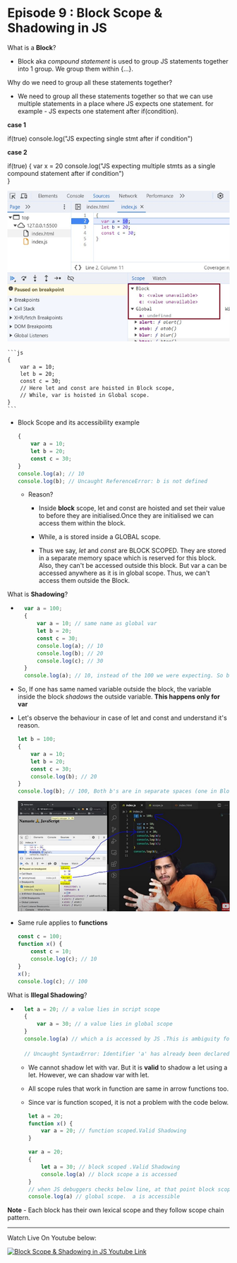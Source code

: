 # Episode 9 : Block Scope & Shadowing in JS

What is a **Block**?

* Block aka *compound statement* is used to group JS statements together into 1 group. We group them within {...}.

Why do we need to group all these statements together?

* We need to group all these statements together so that we can use multiple statements in a place where JS expects one statement.
for example - JS expects one statement after if(condition).

**case 1**

if(true) console.log("JS expecting single stmt after if condition") 

**case 2**

if(true) {
    var x = 20
    console.log("JS expecting multiple stmts as a single compound statement after if condition")  
}


![Block Scope](../assets/blockScope.jpg "Block Scope")


    ```js
    {
        var a = 10;
        let b = 20;
        const c = 30;
        // Here let and const are hoisted in Block scope,
        // While, var is hoisted in Global scope.
    }
    ```

* Block Scope and its accessibility example
    ```js
    {
        var a = 10;
        let b = 20;
        const c = 30;
    }
    console.log(a); // 10
    console.log(b); // Uncaught ReferenceError: b is not defined
    ```
    * Reason?
        * Inside **block** scope, let and const are hoisted and set their value to <value not available> before they are initialised.Once they are initialised we can access them within the block.

        * While, a is stored inside a GLOBAL scope. 

        * Thus we say, *let* and *const* are BLOCK SCOPED. They are stored in a separate memory space which is reserved for this block. Also, they can't be accessed outside this block. But var a can be accessed anywhere as it is in global scope. Thus, we can't access them outside the Block.

What is **Shadowing**?

* ```js
    var a = 100;
    {
        var a = 10; // same name as global var
        let b = 20;
        const c = 30;
        console.log(a); // 10
        console.log(b); // 20
        console.log(c); // 30 
    }
    console.log(a); // 10, instead of the 100 we were expecting. So block "a" modified val of global "a" as well. In console, only b and c are in block space. a initially is in global space(a = 100), and when a = 10 line is run, a is not created in block space, but replaces 100 with 10 in global space itself. 
    ```

* So, If one has same named variable outside the block, the variable inside the block *shadows* the outside variable. **This happens only for var**

* Let's observe the behaviour in case of let and const and understand it's reason.
    ```js
    let b = 100;
    {
        var a = 10;
        let b = 20;
        const c = 30;
        console.log(b); // 20
    }
    console.log(b); // 100, Both b's are in separate spaces (one in Block(20) and one in Script(another arbitrary mem space)(100)). Same is also true for *const* declarations.
    ```
    ![Block Scope Explaination](../assets/scope.jpg "Lexical Scope")


* Same rule applies to **functions**
    ```js
    const c = 100;
    function x() {
        const c = 10;
        console.log(c); // 10
    }
    x();
    console.log(c); // 100
    ```

What is **Illegal Shadowing**?

* ```js
    let a = 20; // a value lies in script scope
    {
        var a = 30; // a value lies in global scope
    }
    console.log(a) // which a is accessed by JS .This is ambiguity for JS to understand. We get an error that a is already declared.You cannot shadow a like this .This is called illegal Shadowing.

    // Uncaught SyntaxError: Identifier 'a' has already been declared
    ```
    * We cannot shadow let with var. But it is **valid** to shadow a let using a let. However, we can shadow var with let.
    * All scope rules that work in function are same in arrow functions too.
    * Since var is function scoped, it is not a problem with the code below.
        ```js
        let a = 20;
        function x() {
            var a = 20; // function scoped.Valid Shadowing
        }
        ```

        ```js
        var a = 20;
        {
            let a = 30; // block scoped .Valid Shadowing
            console.log(a) // block scope a is accessed
        }
        // when JS debuggers checks below line, at that point block scope a variable is gone. It is garbage collected.
        console.log(a) // global scope.  a is accessible
        ```


**Note** - Each block has their own lexical scope and they follow scope chain pattern.

<hr>

Watch Live On Youtube below:

<a href="https://www.youtube.com/watch?v=lW_erSjyMeM&ab_channel=AkshaySaini" target="_blank"><img src="https://img.youtube.com/vi/lW_erSjyMeM/0.jpg" width="750"
alt="Block Scope & Shadowing in JS Youtube Link"/></a>